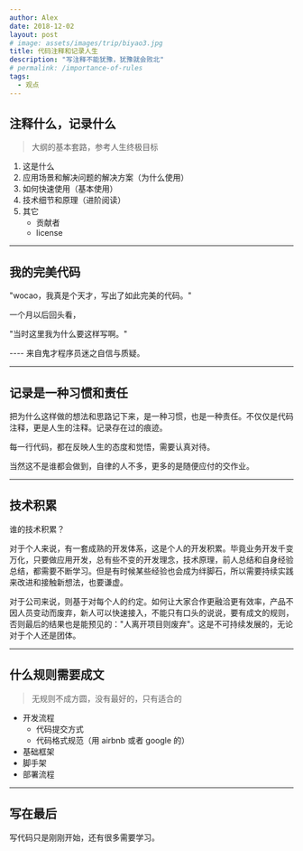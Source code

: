 ```yaml
---
author: Alex
date: 2018-12-02
layout: post
# image: assets/images/trip/biyao3.jpg
title: 代码注释和记录人生
description: "写注释不能犹豫，犹豫就会败北"
# permalink: /importance-of-rules
tags: 
  - 观点
---
```


## 注释什么，记录什么

> 大纲的基本套路，参考人生终极目标

1. 这是什么
2. 应用场景和解决问题的解决方案（为什么使用）
3. 如何快速使用（基本使用）
4. 技术细节和原理（进阶阅读）
5. 其它
    - 贡献者
    - license

-----------

## 我的完美代码

"wocao，我真是个天才，写出了如此完美的代码。"

一个月以后回头看，

"当时这里我为什么要这样写啊。"

---- 来自鬼才程序员迷之自信与质疑。

-----------

## 记录是一种习惯和责任

把为什么这样做的想法和思路记下来，是一种习惯，也是一种责任。不仅仅是代码注释，更是人生的注释。记录存在过的痕迹。

每一行代码，都在反映人生的态度和觉悟，需要认真对待。

当然这不是谁都会做到，自律的人不多，更多的是随便应付的交作业。

-----------

## 技术积累

谁的技术积累？

对于个人来说，有一套成熟的开发体系，这是个人的开发积累。毕竟业务开发千变万化，只要做应用开发，总有些不变的开发理念，技术原理，前人总结和自身经验总结，都需要不断学习。但是有时候某些经验也会成为绊脚石，所以需要持续实践来改进和接触新想法，也要谦虚。

对于公司来说，则基于对每个人的约定。如何让大家合作更融洽更有效率，产品不因人员变动而废弃，新人可以快速接入，不能只有口头的说说，要有成文的规则，否则最后的结果也是能预见的："人离开项目则废弃"。这是不可持续发展的，无论对于个人还是团体。

-----------

## 什么规则需要成文

> 无规则不成方圆，没有最好的，只有适合的

- 开发流程
  - 代码提交方式
  - 代码格式规范（用 airbnb 或者 google 的）
- 基础框架
- 脚手架
- 部署流程

-----------

## 写在最后

写代码只是刚刚开始，还有很多需要学习。
